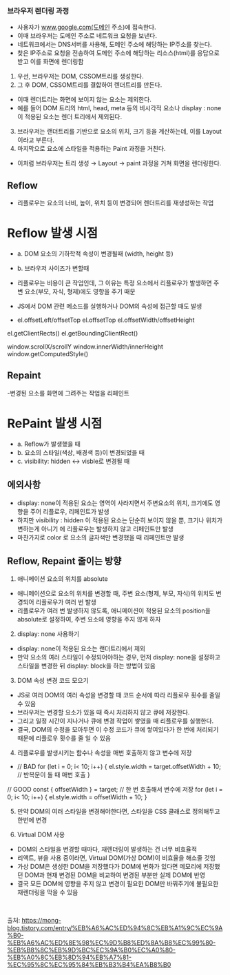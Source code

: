 ### 브라우저 렌더링 과정

- 사용자가 www.google.com(도메인 주소)에 접속한다.
- 이때 브라우저는 도메인 주소로 네트워크 요청을 보낸다.
- 네트워크에서는 DNS서버를 사용해, 도메인 주소에 해당하는 IP주소를 찾는다.
- 찾은 IP주소로 요청을 전송하여 도메인 주소에 해당하는 리소스(html)를 응답으로 받고 이를 화면에 렌더링함

1. 우선, 브라우저는 DOM, CSSOM트리를 생성한다.
2. 그 후 DOM, CSSOM트리를 결합하여 렌더트리를 만든다.

- 이때 렌더트리는 화면에 보이지 않는 요소는 제외한다.
- 예를 들어 DOM 트리의 html, head, meta 등의 비시각적 요소나 display : none 이 적용된 요소는 렌더 트리에서 제외된다.

3. 브라우저는 랜더트리를 기반으로 요소의 위치, 크기 등을 계산하는데, 이를 Layout이라고 부른다.
4. 마지막으로 요소에 스타일을 적용하는 Paint 과정을 거친다.

- 이처럼 브라우저는 트리 생성 → Layout → paint 과정을 거쳐 화면을 렌더링한다.

## Reflow

- 리플로우는 요소의 너비, 높이, 위치 등이 변경되어 렌더트리를 재생성하는 작업

# Reflow 발생 시점

- a. DOM 요소의 기하학적 속성이 변경될때 (width, height 등)
- b. 브라우저 사이즈가 변할때
- 리플로우는 비용이 큰 작업인데, 그 이유는 특정 요소에서 리플로우가 발생하면 주변 요소(부모, 자식, 형제)에도 영향을 주기 때문

- JS에서 DOM 관련 메소드를 실행하거나 DOM의 속성에 접근할 때도 발생
- el.offsetLeft/offsetTop
  el.offsetTop
  el.offsetWidth/offsetHeight

el.getClientRects()
el.getBoundingClientRect()

window.scrollX/scrollY
window.innerWidth/innerHeight
window.getComputedStyle()

## Repaint

-변경된 요소를 화면에 그려주는 작업을 리페인트

# RePaint 발생 시점

- a. Reflow가 발생했을 때
- b. 요소의 스타일(색상, 배경색 등)이 변경되었을 때
- c. visibility: hidden ↔ visble로 변경될 때

## 에외사항

- display: none이 적용된 요소는 영역이 사라지면서 주변요소의 위치, 크기에도 영향을 주어 리플로우, 리페인트가 발생
- 하지만 visibility : hidden 이 적용된 요소는 단순히 보이지 않을 뿐, 크기나 위치가 변하는게 아니기 에 리플로우는 발생하지 않고 리페인트만 발생
- 마찬가지로 color 로 요소의 글자색만 변경했을 때 리페인트만 발생

## Reflow, Repaint 줄이는 방향

1. 애니메이션 요소의 위치를 absolute

- 애니메이션으로 요소의 위치를 변경할 때, 주변 요소(형제, 부모, 자식)의 위치도 변경되어 리플로우가 여러 번 발생
- 리플로우가 여러 번 발생하지 않도록, 애니메이션이 적용된 요소의 position을 absolute로 설정하여, 주변 요소에 영향을 주지 않게 하자

2. display: none 사용하기

- display: none이 적용된 요소는 랜더트리에서 제외
- 만약 요소의 여러 스타일이 수정되어야하는 경우, 먼저 display: none을 설정하고 스타일을 변경한 뒤 display: block을 하는 방법이 있음

3.  DOM 속성 변경 코드 모으기

- JS로 여러 DOM의 여러 속성을 변경할 때 코드 순서에 따라 리플로우 횟수를 줄일 수 있음
- 브라우저는 변경할 요소가 있을 때 즉시 처리하지 않고 큐에 저장한다.
- 그리고 일정 시간이 지나거나 큐에 변경 작업이 쌓였을 때 리플로우를 실행한다.
- 결국, DOM의 수정을 모아두면 이 수정 코드가 큐에 쌓여있다가 한 번에 처리되기 때문에 리플로우 횟수를 줄 일 수 있음

4. 리플로우를 발생시키는 함수나 속성을 매번 호출하지 않고 변수에 저장

- // BAD
  for (let i = 0; i< 10; i++) {
  el.style.width = target.offsetWidth + 10; // 반복문이 돌 때 매번 호출
  }

// GOOD
const { offsetWidth } = target; // 한 번 호출해서 변수에 저장
for (let i = 0; i< 10; i++) {
el.style.width = offsetWidth + 10;
}

5. 만약 DOM의 여러 스타일을 변경해야한다면, 스타일을 CSS 클래스로 정의해두고 한번에 변경

6. Virtual DOM 사용

- DOM의 스타일을 변경할 때마다, 재렌더링이 발생하는 건 너무 비효율적
- 리액트, 뷰을 사용 중이라면, Virtual DOM(가상 DOM)이 비효율을 해소줄 것임
- 가상 DOM은 생성한 DOM을 저장했다가 DOM에 변화가 있다면 메모리에 저장했던 DOM과 현재 변경된 DOM을 비교하여 변경된 부분만 실제 DOM에 반영
- 결국 모든 DOM에 영향을 주지 않고 변경이 필요한 DOM만 바꿔주기에 불필요한 재렌더링을 막을 수 있음

<br/>

출처: https://mong-blog.tistory.com/entry/%EB%A6%AC%ED%94%8C%EB%A1%9C%EC%9A%B0-%EB%A6%AC%ED%8E%98%EC%9D%B8%ED%8A%B8%EC%99%80-%EB%B8%8C%EB%9D%BC%EC%9A%B0%EC%A0%80-%EB%A0%8C%EB%8D%94%EB%A7%81-%EC%95%8C%EC%95%84%EB%B3%B4%EA%B8%B0
